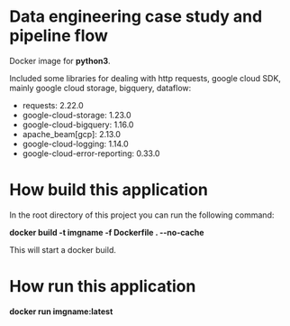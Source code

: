 # Data engineering case study and pipeline flow 

Docker image for **python3**.

Included some libraries for dealing with http requests, google cloud SDK, mainly google cloud storage, bigquery, dataflow:

* requests: 2.22.0
* google-cloud-storage: 1.23.0
* google-cloud-bigquery: 1.16.0
* apache_beam[gcp]: 2.13.0
* google-cloud-logging: 1.14.0
* google-cloud-error-reporting: 0.33.0

#  How build this application

In the root directory of this project you can run the following command:

**docker build -t imgname -f Dockerfile . --no-cache**

This will start a docker build.

#  How run this application

**docker run imgname:latest**




